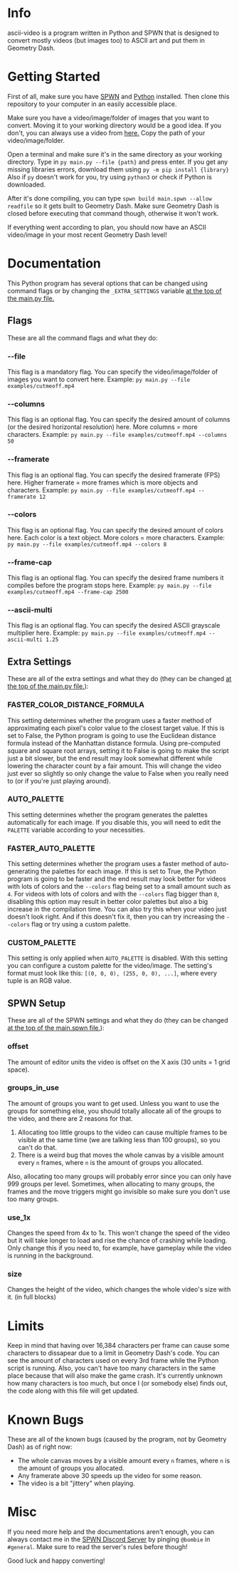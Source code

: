 # Info

ascii-video is a program written in Python and SPWN that is designed to convert mostly videos (but images too) to ASCII art and put them in Geometry Dash. 

# Getting Started

First of all, make sure you have [SPWN](https://github.com/Spu7Nix/SPWN-language) and [Python](https://python.org) installed.
Then clone this repository to your computer in an easily accessible place.

Make sure you have a video/image/folder of images that you want to convert. Moving it to your working directory would be a good idea. 
If you don't, you can always use a video from [here.](./examples/)
Copy the path of your video/image/folder.

Open a terminal and make sure it's in the same directory as your working directory.
Type in `py main.py --file {path}` and press enter.
If you get any missing libraries errors, download them using `py -m pip install {library}`
Also if `py` doesn't work for you, try using `python3` or check if Python is downloaded.

After it's done compiling, you can type `spwn build main.spwn --allow readfile` so it gets built to Geometry Dash.
Make sure Geometry Dash is closed before executing that command though, otherwise it won't work.

If everything went according to plan, you should now have an ASCII video/image in your most recent Geometry Dash level!

# Documentation

This Python program has several options that can be changed using command flags or by changing the `_EXTRA_SETTINGS` variable [at the top of the main.py file.](./main.py#L1)

## Flags

These are all the command flags and what they do:

### --file

This flag is a mandatory flag. You can specify the video/image/folder of images you want to convert here.
Example: `py main.py --file examples/cutmeoff.mp4`

### --columns

This flag is an optional flag. You can specify the desired amount of columns (or the desired horizontal resolution) here. More columns = more characters.
Example: `py main.py --file examples/cutmeoff.mp4 --columns 50`

### --framerate

This flag is an optional flag. You can specify the desired framerate (FPS) here. Higher framerate = more frames which is more objects and characters.
Example: `py main.py --file examples/cutmeoff.mp4 --framerate 12`

### --colors

This flag is an optional flag. You can specify the desired amount of colors here. Each color is a text object. More colors = more characters.
Example: `py main.py --file examples/cutmeoff.mp4 --colors 8`

### --frame-cap

This flag is an optional flag. You can specify the desired frame numbers it compiles before the program stops here.
Example: `py main.py --file examples/cutmeoff.mp4 --frame-cap 2500`

### --ascii-multi

This flag is an optional flag. You can specify the desired ASCII grayscale multiplier here.
Example: `py main.py --file examples/cutmeoff.mp4 --ascii-multi 1.25`

## Extra Settings

These are all of the extra settings and what they do (they can be changed [at the top of the main.py file.](./main.py#L1)):

### FASTER_COLOR_DISTANCE_FORMULA

This setting determines whether the program uses a faster method of approximating each pixel's color value to the closest target value. If this is set to False, the Python program is going to use the Euclidean distance formula instead of the Manhattan distance formula. Using pre-computed square and square root arrays, setting it to False is going to make the script just a bit slower, but the end result may look somewhat different while lowering the character count by a fair amount.
This will change the video just ever so slightly so only change the value to False when you really need to (or if you're just playing around).

### AUTO_PALETTE

This setting determines whether the program generates the palettes automatically for each image. If you disable this, you will need to edit the `PALETTE` variable according to your necessities.

### FASTER_AUTO_PALETTE

This setting determines whether the program uses a faster method of auto-generating the palettes for each image. If this is set to True, the Python program is going to be faster and the end result may look better for videos with lots of colors and the `--colors` flag being set to a small amount such as `4`.
For videos with lots of colors and with the `--colors` flag bigger than `8`, disabling this option may result in better color palettes but also a big increase in the compilation time.
You can also try this when your video just doesn't look right. And if this doesn't fix it, then you can try increasing the `--colors` flag or try using a custom palette.

### CUSTOM_PALETTE

This setting is only applied when `AUTO_PALETTE` is disabled. With this setting you can configure a custom palette for the video/image. The setting's format must look like this: `[(0, 0, 0), (255, 0, 0), ...]`, where every tuple is an RGB value.

## SPWN Setup

These are all of the SPWN settings and what they do (they can be changed [at the top of the main.spwn file.](./main.spwn#L3)):

### offset

The amount of editor units the video is offset on the X axis (30 units = 1 grid space).

### groups_in_use

The amount of groups you want to get used. Unless you want to use the groups for something else, you should totally allocate all of the groups to the video, and there are 2 reasons for that.

1. Allocating too little groups to the video can cause multiple frames to be visible at the same time (we are talking less than 100 groups), so you can't do that.
2. There is a weird bug that moves the whole canvas by a visible amount every `n` frames, where `n` is the amount of groups you allocated.

Also, allocating too many groups will probably error since you can only have 999 groups per level.
Sometimes, when allocating to many groups, the frames and the move triggers might go invisible so make sure you don't use too many groups.

### use_1x

Changes the speed from 4x to 1x. This won't change the speed of the video but it will take longer to load and rise the chance of crashing while loading. Only change this if you need to, for example, have gameplay while the video is running in the background.

### size

Changes the height of the video, which changes the whole video's size with it. (in full blocks)

# Limits

Keep in mind that having over 16,384 characters per frame can cause some characters to dissapear due to a limit in Geometry Dash's code. You can see the amount of characters used on every 3rd frame while the Python script is running.
Also, you can't have too many characters in the same place because that will also make the game crash. It's currently unknown how many characters is too much, but once I (or somebody else) finds out, the code along with this file will get updated.

# Known Bugs

These are all of the known bugs (caused by the program, not by Geometry Dash) as of right now:
- The whole canvas moves by a visible amount every `n` frames, where `n` is the amount of groups you allocated.
- Any framerate above 30 speeds up the video for some reason.
- The video is a bit "jittery" when playing.

# Misc

If you need more help and the documentations aren't enough, you can always contact me in the [SPWN Discord Server](https://discord.gg/VBFhYemtsZ) by pinging `@bombie` in `#general`. 
Make sure to read the server's rules before though!

Good luck and happy converting!
